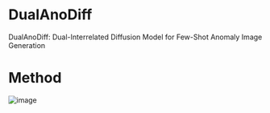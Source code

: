 # DualAnoDiff
DualAnoDiff: Dual-Interrelated Diffusion Model for Few-Shot Anomaly Image Generation

# Method
![image](https://github.com/user-attachments/assets/32a940d9-b13a-4200-b369-f78ee006bace)

